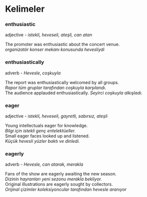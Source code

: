 # Kelimeler

### enthusiastic  
adjective - *istekli, heveseli, ateşli, can atan*   

The promoter was enthusiastic about the concert venue.  
*organizatör konser mekanı konusunda hevesliydi*

### enthusiastically 
adverb - *Hevesle*, *coşkuyla*  

The report was enthusiastically welcomed by all groups.  
*Rapor tüm gruplar tarafından coşkuyla karşılandı.*  
The audience applauded enthusiastically.
*Seyirci coşkuyla alkışladı.* 

### eager  
adjective - *istekli, heveseli, gayretli, sabırsız, ateşli*  

Young intellectuals eager for knowledge.  
*Bilgi için istekli genç entelektüeller.*  
Small eager faces looked up and listened.  
*Küçük hevesli yüzler baktı ve dinledi.*

### eagerly 
adverb - *Hevesle, can atarak, merakla*   

Fans of the show are eagerly awaiting the new season.  
*Dizinin hayranları yeni sezonu merakla bekliyor.*  
Original illustrations are eagerly sought by collectors.  
*Orijinal çizimler koleksiyoncular tarafından hevesle aranıyor*
